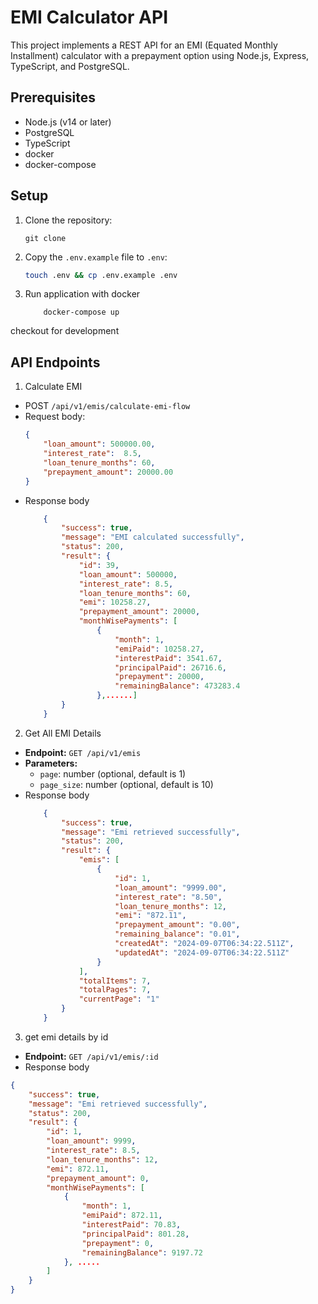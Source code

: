 # EMI Calculator API 

This project implements a REST API for an EMI (Equated Monthly Installment) calculator with a prepayment option using Node.js, Express, TypeScript, and PostgreSQL.

## Prerequisites

- Node.js (v14 or later)
- PostgreSQL
- TypeScript
- docker 
- docker-compose

## Setup

1. Clone the repository:
   ```
   git clone 
   ```
2. Copy the `.env.example` file to `.env`:
    ```bash
    touch .env && cp .env.example .env
    ```

2. Run application with docker
    ```
        docker-compose up 
    ```


checkout for development



## API Endpoints

1. Calculate EMI
- POST `/api/v1/emis/calculate-emi-flow`
- Request body:
    ```json
    {
        "loan_amount": 500000.00,
        "interest_rate":  8.5,
        "loan_tenure_months": 60,
        "prepayment_amount": 20000.00
    }

    ```
- Response body
    ```json
        {
            "success": true,
            "message": "EMI calculated successfully",
            "status": 200,
            "result": {
                "id": 39,
                "loan_amount": 500000,
                "interest_rate": 8.5,
                "loan_tenure_months": 60,
                "emi": 10258.27,
                "prepayment_amount": 20000,
                "monthWisePayments": [
                    {
                        "month": 1,
                        "emiPaid": 10258.27,
                        "interestPaid": 3541.67,
                        "principalPaid": 26716.6,
                        "prepayment": 20000,
                        "remainingBalance": 473283.4
                    },......]
            }
        }
    ```
2. Get All EMI Details
- **Endpoint:** `GET /api/v1/emis`
- **Parameters:**
     - `page`: number (optional, default is 1)
     - `page_size`: number (optional, default is 10)
- Response body
    ```json
        {
            "success": true,
            "message": "Emi retrieved successfully",
            "status": 200,
            "result": {
                "emis": [
                    {
                        "id": 1,
                        "loan_amount": "9999.00",
                        "interest_rate": "8.50",
                        "loan_tenure_months": 12,
                        "emi": "872.11",
                        "prepayment_amount": "0.00",
                        "remaining_balance": "0.01",
                        "createdAt": "2024-09-07T06:34:22.511Z",
                        "updatedAt": "2024-09-07T06:34:22.511Z"
                    }
                ],
                "totalItems": 7,
                "totalPages": 7,
                "currentPage": "1"
            }
        }
    ```


3. get emi details by id 
- **Endpoint:** `GET /api/v1/emis/:id`
- Response body
```json
{
    "success": true,
    "message": "Emi retrieved successfully",
    "status": 200,
    "result": {
        "id": 1,
        "loan_amount": 9999,
        "interest_rate": 8.5,
        "loan_tenure_months": 12,
        "emi": 872.11,
        "prepayment_amount": 0,
        "monthWisePayments": [
            {
                "month": 1,
                "emiPaid": 872.11,
                "interestPaid": 70.83,
                "principalPaid": 801.28,
                "prepayment": 0,
                "remainingBalance": 9197.72
            }, .....
        ]
    }
}
```

